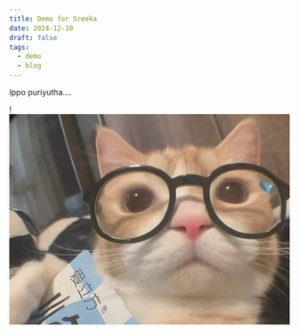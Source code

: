 ```yaml
---
title: Demo for Sreeka
date: 2024-12-10
draft: false
tags:
  - demo
  - blog
---
```

Ippo puriyutha....

!![Image Description](/images/nerd%20cat.png)